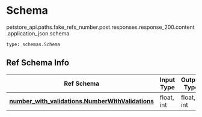 # Schema
petstore_api.paths.fake_refs_number.post.responses.response_200.content.application_json.schema
```
type: schemas.Schema
```

## Ref Schema Info
Ref Schema | Input Type | Output Type
---------- | ---------- | -----------
[**number_with_validations.NumberWithValidations**](../../../../../../../components/schema/number_with_validations.md) | float, int | float, int
